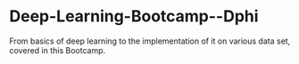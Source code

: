 # Deep-Learning-Bootcamp--Dphi
From basics of deep learning to the implementation of it on various data set, covered in this Bootcamp.



